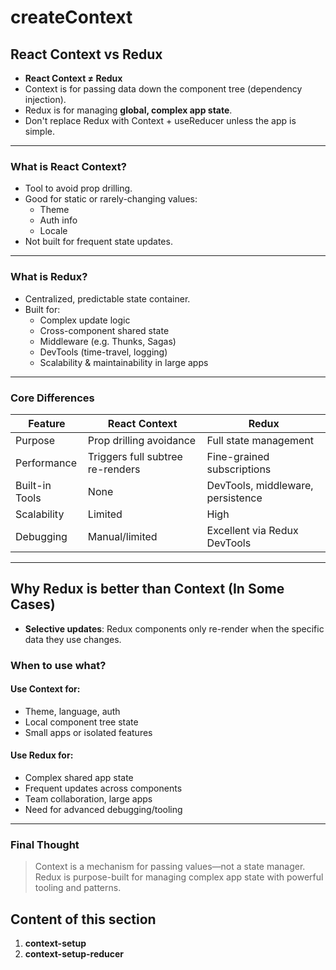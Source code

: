 # createContext

## React Context vs Redux

- **React Context ≠ Redux**
- Context is for passing data down the component tree (dependency injection).
- Redux is for managing **global, complex app state**.
- Don't replace Redux with Context + useReducer unless the app is simple.

---

### What is React Context?

- Tool to avoid prop drilling.
- Good for static or rarely-changing values:
  - Theme
  - Auth info
  - Locale
- Not built for frequent state updates.

---

### What is Redux?

- Centralized, predictable state container.
- Built for:
  - Complex update logic
  - Cross-component shared state
  - Middleware (e.g. Thunks, Sagas)
  - DevTools (time-travel, logging)
  - Scalability & maintainability in large apps

---

### Core Differences

| Feature        | React Context                    | Redux                             |
| -------------- | -------------------------------- | --------------------------------- |
| Purpose        | Prop drilling avoidance          | Full state management             |
| Performance    | Triggers full subtree re-renders | Fine-grained subscriptions        |
| Built-in Tools | None                             | DevTools, middleware, persistence |
| Scalability    | Limited                          | High                              |
| Debugging      | Manual/limited                   | Excellent via Redux DevTools      |

---

## Why Redux is better than Context (In Some Cases)

- **Selective updates**: Redux components only re-render when the specific data they use changes.

### When to use what?

#### Use **Context** for:

- Theme, language, auth
- Local component tree state
- Small apps or isolated features

#### Use **Redux** for:

- Complex shared app state
- Frequent updates across components
- Team collaboration, large apps
- Need for advanced debugging/tooling

---

### Final Thought

> Context is a mechanism for passing values—not a state manager. Redux is purpose-built for managing complex app state with powerful tooling and patterns.

## Content of this section

1. **context-setup**
2. **context-setup-reducer**
